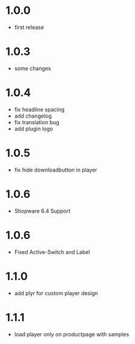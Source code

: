 # 1.0.0

- first release

# 1.0.3

- some changes

# 1.0.4

- fix headline spacing
- add changelog
- fix translation bug
- add plugin logo

# 1.0.5

- fix hide downloadbutton in player

# 1.0.6

- Shopware 6.4 Support

# 1.0.6

- Fixed Active-Switch and Label

# 1.1.0

- add plyr for custom player design

# 1.1.1

- load player only on productpage with samples
